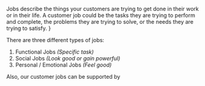 Jobs describe the things your customers are trying to get done in their work or in their life.
A customer job could be the tasks they are trying to perform and complete, the problems they are trying to solve, or the needs they are trying to satisfy. }

There are three different types of jobs:

1. Functional Jobs *(Specific task)*
2. Social Jobs *(Look good or gain powerful)*
3. Personal / Emotional Jobs *(Feel good)*

Also, our customer jobs can be supported by
